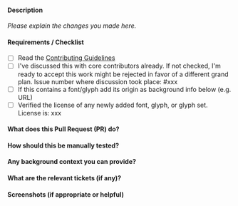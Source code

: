 
#### Description

_Please explain the changes you made here._

#### Requirements / Checklist

- [ ] Read the [Contributing Guidelines](https://github.com/ryanoasis/nerd-fonts/blob/-/contributing.md)
- [ ] I've discussed this with core contributors already. If not checked, I'm ready to accept this work might be rejected in favor of a different grand plan.
      Issue number where discussion took place: #xxx
- [ ] If this contains a font/glyph add its origin as background info below (e.g. URL)
- [ ] Verified the license of any newly added font, glyph, or glyph set. License is: xxx

#### What does this Pull Request (PR) do?

#### How should this be manually tested?

#### Any background context you can provide?

#### What are the relevant tickets (if any)?

#### Screenshots (if appropriate or helpful)
